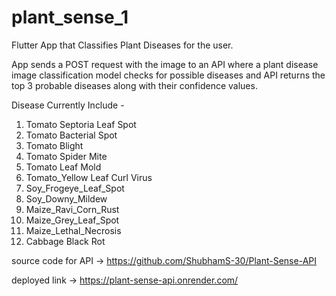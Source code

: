 # plant_sense_1

Flutter App that Classifies Plant Diseases for the user.

App sends a POST request with the image to an API where a plant disease image classification model checks for possible diseases and API returns the top 3 probable diseases along with their confidence values.

Disease Currently Include -

1. Tomato Septoria Leaf Spot
2. Tomato Bacterial Spot
3. Tomato Blight
4. Tomato Spider Mite
5. Tomato Leaf Mold
6. Tomato_Yellow Leaf Curl Virus
7. Soy_Frogeye_Leaf_Spot
8. Soy_Downy_Mildew
9. Maize_Ravi_Corn_Rust
10. Maize_Grey_Leaf_Spot
11. Maize_Lethal_Necrosis
12. Cabbage Black Rot

source code for API -> <https://github.com/ShubhamS-30/Plant-Sense-API>

deployed link -> <https://plant-sense-api.onrender.com/>
